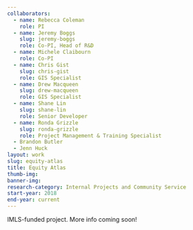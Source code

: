 ```yaml
---
collaborators: 
  - name: Rebecca Coleman
    role: PI
  - name: Jeremy Boggs
    slug: jeremy-boggs
    role: Co-PI, Head of R&D
  - name: Michele Claibourn
    role: Co-PI
  - name: Chris Gist
    slug: chris-gist
    role: GIS Specialist
  - name: Drew Macqueen
    slug: drew-macqueen
    role: GIS Specialist
  - name: Shane Lin
    slug: shane-lin
    role: Senior Developer
  - name: Ronda Grizzle
    slug: ronda-grizzle
    role: Project Management & Training Specialist
  - Brandon Butler
  - Jenn Huck
layout: work
slug: equity-atlas
title: Equity Atlas
thumb-img:
banner-img:
research-category: Internal Projects and Community Service
start-year: 2018
end-year: current
---
```


IMLS-funded project. More info coming soon!
